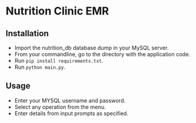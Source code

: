 # Nutrition Clinic EMR

## Installation
* Import the nutrition_db database dump in your MySQL server. 
* From your commandline, go to the directory with the application code. 
* Run `pip install requirements.txt`.
* Run `python main.py`.
## Usage
* Enter your MYSQL username and password.
* Select any operation from the menu. 
* Enter details from input prompts as specified. 
